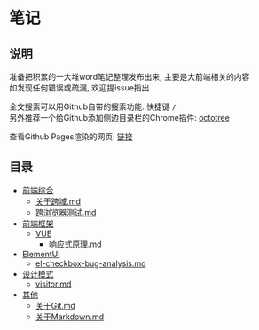 # 笔记

## 说明

准备把积累的一大堆word笔记整理发布出来, 主要是大前端相关的内容  
如发现任何错误或疏漏, 欢迎提issue指出  

全文搜索可以用Github自带的搜索功能. 快捷键 `/`  
另外推荐一个给Github添加侧边目录栏的Chrome插件: [octotree](https://chrome.google.com/webstore/detail/octotree/bkhaagjahfmjljalopjnoealnfndnagc)  

查看Github Pages渲染的网页: [链接](https://chess99.github.io/notes/)  

## 目录

- [前端综合](./00-%E5%89%8D%E7%AB%AF%E7%BB%BC%E5%90%88/CATALOG.md)  
    - [关于跨域.md](./00-%E5%89%8D%E7%AB%AF%E7%BB%BC%E5%90%88/%E5%85%B3%E4%BA%8E%E8%B7%A8%E5%9F%9F.md)  
    - [跨浏览器测试.md](./00-%E5%89%8D%E7%AB%AF%E7%BB%BC%E5%90%88/%E8%B7%A8%E6%B5%8F%E8%A7%88%E5%99%A8%E6%B5%8B%E8%AF%95.md)  
- [前端框架](./01-%E5%89%8D%E7%AB%AF%E6%A1%86%E6%9E%B6/CATALOG.md)  
    - [VUE](./01-%E5%89%8D%E7%AB%AF%E6%A1%86%E6%9E%B6/VUE/CATALOG.md)  
        - [响应式原理.md](./01-%E5%89%8D%E7%AB%AF%E6%A1%86%E6%9E%B6/VUE/%E5%93%8D%E5%BA%94%E5%BC%8F%E5%8E%9F%E7%90%86.md)  
- [ElementUI](./02-ElementUI/CATALOG.md)  
    - [el-checkbox-bug-analysis.md](./02-ElementUI/el-checkbox-bug-analysis.md)  
- [设计模式](./10-%E8%AE%BE%E8%AE%A1%E6%A8%A1%E5%BC%8F/CATALOG.md)  
    - [visitor.md](./10-%E8%AE%BE%E8%AE%A1%E6%A8%A1%E5%BC%8F/visitor.md)  
- [其他](./99-%E5%85%B6%E4%BB%96/CATALOG.md)  
    - [关于Git.md](./99-%E5%85%B6%E4%BB%96/%E5%85%B3%E4%BA%8EGit.md)  
    - [关于Markdown.md](./99-%E5%85%B6%E4%BB%96/%E5%85%B3%E4%BA%8EMarkdown.md)  
